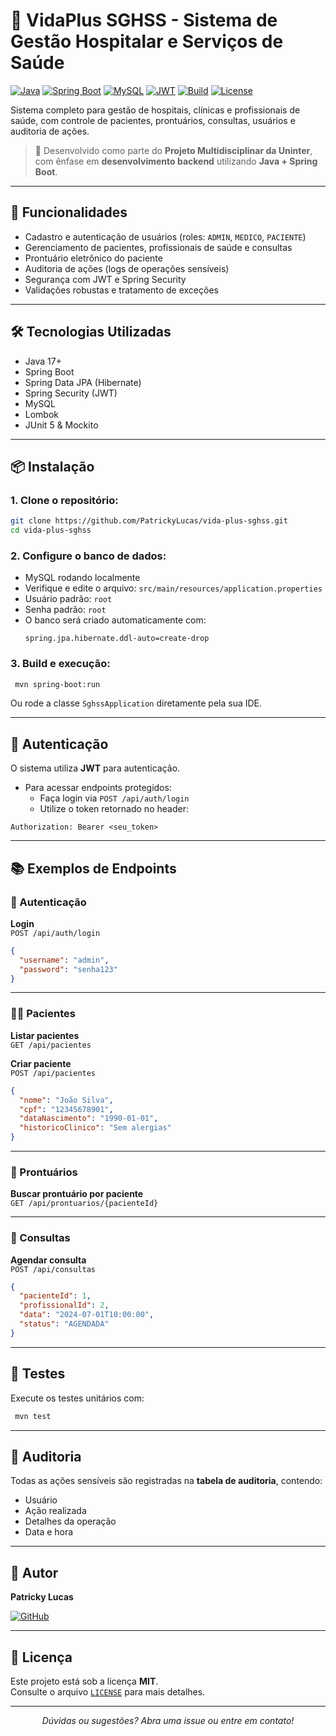 <!-- ![VidaPlus Banner](https://raw.githubusercontent.com/PatrickyLucas/vida-plus-sghss/tree/main/src/docs/Monograma.png) -->

# 🏥 VidaPlus SGHSS - Sistema de Gestão Hospitalar e Serviços de Saúde

[![Java](https://img.shields.io/badge/Java-17+-red.svg?style=flat&logo=java)](https://www.java.com)
[![Spring Boot](https://img.shields.io/badge/Spring%20Boot-3.x-brightgreen?style=flat&logo=spring)](https://spring.io/projects/spring-boot)
[![MySQL](https://img.shields.io/badge/MySQL-Database-blue?logo=mysql)](https://www.mysql.com)
[![JWT](https://img.shields.io/badge/Auth-JWT-orange)](https://jwt.io)
[![Build](https://img.shields.io/badge/Build-Maven-blue)](https://maven.apache.org)
[![License](https://img.shields.io/badge/license-MIT-green.svg)](LICENSE)

Sistema completo para gestão de hospitais, clínicas e profissionais de saúde, com controle de pacientes, prontuários, consultas, usuários e auditoria de ações.

> 🔧 Desenvolvido como parte do **Projeto Multidisciplinar da Uninter**, com ênfase em **desenvolvimento backend** utilizando **Java + Spring Boot**.

---

## 🚀 Funcionalidades

- Cadastro e autenticação de usuários (roles: `ADMIN`, `MEDICO`, `PACIENTE`)
- Gerenciamento de pacientes, profissionais de saúde e consultas
- Prontuário eletrônico do paciente
- Auditoria de ações (logs de operações sensíveis)
- Segurança com JWT e Spring Security
- Validações robustas e tratamento de exceções

---

## 🛠️ Tecnologias Utilizadas

- Java 17+
- Spring Boot
- Spring Data JPA (Hibernate)
- Spring Security (JWT)
- MySQL
- Lombok
- JUnit 5 & Mockito

---

## 📦 Instalação

### 1. Clone o repositório:

```bash
git clone https://github.com/PatrickyLucas/vida-plus-sghss.git
cd vida-plus-sghss
```

### 2. Configure o banco de dados:

- MySQL rodando localmente
- Verifique e edite o arquivo: `src/main/resources/application.properties`
- Usuário padrão: `root`
- Senha padrão: `root`
- O banco será criado automaticamente com:
  ```
  spring.jpa.hibernate.ddl-auto=create-drop
  ```

### 3. Build e execução:

```bash
 mvn spring-boot:run
```

Ou rode a classe `SghssApplication` diretamente pela sua IDE.

---

## 🔐 Autenticação

O sistema utiliza **JWT** para autenticação.

- Para acessar endpoints protegidos:
  - Faça login via `POST /api/auth/login`
  - Utilize o token retornado no header:

```http
Authorization: Bearer <seu_token>
```

---

## 📚 Exemplos de Endpoints

### 🔑 Autenticação

**Login**  
`POST /api/auth/login`

```json
{
  "username": "admin",
  "password": "senha123"
}
```

---

### 👨‍⚕️ Pacientes

**Listar pacientes**  
`GET /api/pacientes`

**Criar paciente**  
`POST /api/pacientes`

```json
{
  "nome": "João Silva",
  "cpf": "12345678901",
  "dataNascimento": "1990-01-01",
  "historicoClinico": "Sem alergias"
}
```

---

### 📁 Prontuários

**Buscar prontuário por paciente**  
`GET /api/prontuarios/{pacienteId}`

---

### 📅 Consultas

**Agendar consulta**  
`POST /api/consultas`

```json
{
  "pacienteId": 1,
  "profissionalId": 2,
  "data": "2024-07-01T10:00:00",
  "status": "AGENDADA"
}
```

---

## 🧪 Testes

Execute os testes unitários com:

```bash
 mvn test
```

---

## 📝 Auditoria

Todas as ações sensíveis são registradas na **tabela de auditoria**, contendo:

- Usuário
- Ação realizada
- Detalhes da operação
- Data e hora

---

## 👤 Autor

**Patricky Lucas**

[![GitHub](https://img.shields.io/badge/GitHub-@PatrickyLucas-181717?logo=github)](https://github.com/PatrickyLucas)

---

## 📄 Licença

Este projeto está sob a licença **MIT**.  
Consulte o arquivo [`LICENSE`](./LICENSE) para mais detalhes.

---

<p align="center"><em>Dúvidas ou sugestões? Abra uma issue ou entre em contato!</em></p>
